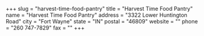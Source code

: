 +++
slug = "harvest-time-food-pantry"
title = "Harvest Time Food Pantry"
name = "Harvest Time Food Pantry"
address = "3322 Lower Huntington Road"
city = "Fort Wayne"
state = "IN"
postal = "46809"
website = ""
phone = "260 747-7829"
fax = ""
+++

